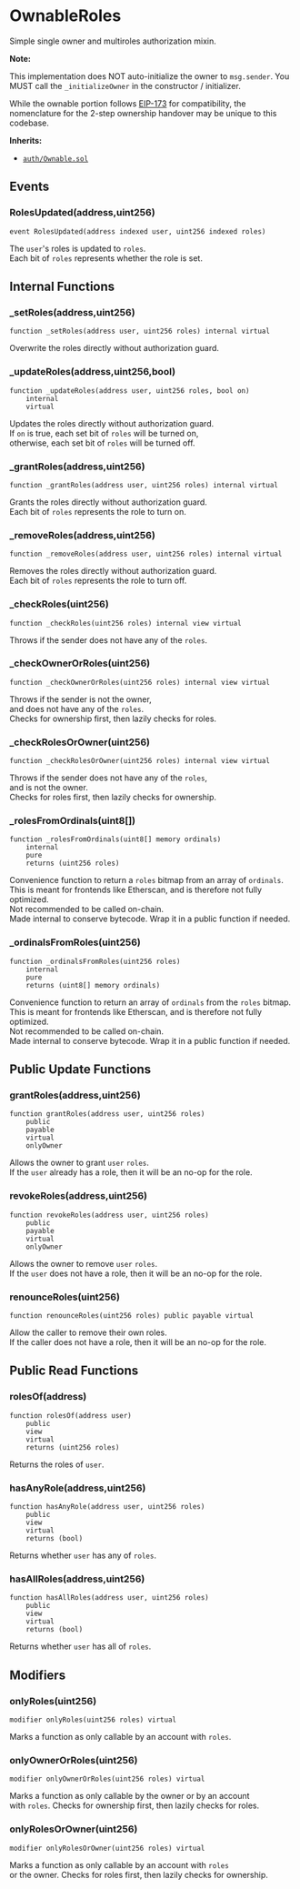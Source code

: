 # OwnableRoles

Simple single owner and multiroles authorization mixin.


<b>Note:</b>

This implementation does NOT auto-initialize the owner to `msg.sender`.
You MUST call the `_initializeOwner` in the constructor / initializer.

While the ownable portion follows
[EIP-173](https://eips.ethereum.org/EIPS/eip-173) for compatibility,
the nomenclature for the 2-step ownership handover may be unique to this codebase.

<b>Inherits:</b>  

- [`auth/Ownable.sol`](./Ownable.sol)  


<!-- customintro:start --><!-- customintro:end -->

## Events

### RolesUpdated(address,uint256)

```solidity
event RolesUpdated(address indexed user, uint256 indexed roles)
```

The `user`'s roles is updated to `roles`.   
Each bit of `roles` represents whether the role is set.

## Internal Functions

### _setRoles(address,uint256)

```solidity
function _setRoles(address user, uint256 roles) internal virtual
```

Overwrite the roles directly without authorization guard.

### _updateRoles(address,uint256,bool)

```solidity
function _updateRoles(address user, uint256 roles, bool on)
    internal
    virtual
```

Updates the roles directly without authorization guard.   
If `on` is true, each set bit of `roles` will be turned on,   
otherwise, each set bit of `roles` will be turned off.

### _grantRoles(address,uint256)

```solidity
function _grantRoles(address user, uint256 roles) internal virtual
```

Grants the roles directly without authorization guard.   
Each bit of `roles` represents the role to turn on.

### _removeRoles(address,uint256)

```solidity
function _removeRoles(address user, uint256 roles) internal virtual
```

Removes the roles directly without authorization guard.   
Each bit of `roles` represents the role to turn off.

### _checkRoles(uint256)

```solidity
function _checkRoles(uint256 roles) internal view virtual
```

Throws if the sender does not have any of the `roles`.

### _checkOwnerOrRoles(uint256)

```solidity
function _checkOwnerOrRoles(uint256 roles) internal view virtual
```

Throws if the sender is not the owner,   
and does not have any of the `roles`.   
Checks for ownership first, then lazily checks for roles.

### _checkRolesOrOwner(uint256)

```solidity
function _checkRolesOrOwner(uint256 roles) internal view virtual
```

Throws if the sender does not have any of the `roles`,   
and is not the owner.   
Checks for roles first, then lazily checks for ownership.

### _rolesFromOrdinals(uint8[])

```solidity
function _rolesFromOrdinals(uint8[] memory ordinals)
    internal
    pure
    returns (uint256 roles)
```

Convenience function to return a `roles` bitmap from an array of `ordinals`.   
This is meant for frontends like Etherscan, and is therefore not fully optimized.   
Not recommended to be called on-chain.   
Made internal to conserve bytecode. Wrap it in a public function if needed.

### _ordinalsFromRoles(uint256)

```solidity
function _ordinalsFromRoles(uint256 roles)
    internal
    pure
    returns (uint8[] memory ordinals)
```

Convenience function to return an array of `ordinals` from the `roles` bitmap.   
This is meant for frontends like Etherscan, and is therefore not fully optimized.   
Not recommended to be called on-chain.   
Made internal to conserve bytecode. Wrap it in a public function if needed.

## Public Update Functions

### grantRoles(address,uint256)

```solidity
function grantRoles(address user, uint256 roles)
    public
    payable
    virtual
    onlyOwner
```

Allows the owner to grant `user` `roles`.   
If the `user` already has a role, then it will be an no-op for the role.

### revokeRoles(address,uint256)

```solidity
function revokeRoles(address user, uint256 roles)
    public
    payable
    virtual
    onlyOwner
```

Allows the owner to remove `user` `roles`.   
If the `user` does not have a role, then it will be an no-op for the role.

### renounceRoles(uint256)

```solidity
function renounceRoles(uint256 roles) public payable virtual
```

Allow the caller to remove their own roles.   
If the caller does not have a role, then it will be an no-op for the role.

## Public Read Functions

### rolesOf(address)

```solidity
function rolesOf(address user)
    public
    view
    virtual
    returns (uint256 roles)
```

Returns the roles of `user`.

### hasAnyRole(address,uint256)

```solidity
function hasAnyRole(address user, uint256 roles)
    public
    view
    virtual
    returns (bool)
```

Returns whether `user` has any of `roles`.

### hasAllRoles(address,uint256)

```solidity
function hasAllRoles(address user, uint256 roles)
    public
    view
    virtual
    returns (bool)
```

Returns whether `user` has all of `roles`.

## Modifiers

### onlyRoles(uint256)

```solidity
modifier onlyRoles(uint256 roles) virtual
```

Marks a function as only callable by an account with `roles`.

### onlyOwnerOrRoles(uint256)

```solidity
modifier onlyOwnerOrRoles(uint256 roles) virtual
```

Marks a function as only callable by the owner or by an account   
with `roles`. Checks for ownership first, then lazily checks for roles.

### onlyRolesOrOwner(uint256)

```solidity
modifier onlyRolesOrOwner(uint256 roles) virtual
```

Marks a function as only callable by an account with `roles`   
or the owner. Checks for roles first, then lazily checks for ownership.